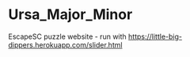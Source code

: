 # Ursa_Major_Minor
EscapeSC puzzle website - run with https://little-big-dippers.herokuapp.com/slider.html
